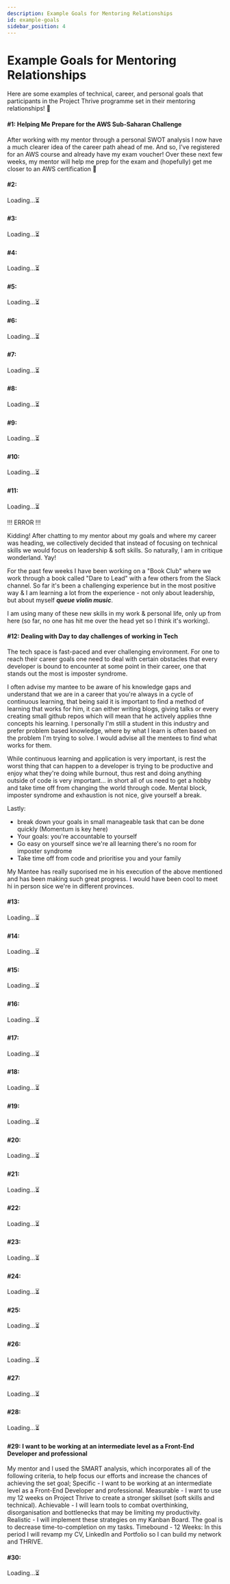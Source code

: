 ```yaml
---
description: Example Goals for Mentoring Relationships
id: example-goals
sidebar_position: 4
---
```


# Example Goals for Mentoring Relationships

Here are some examples of technical, career, and personal goals that participants in the Project Thrive programme set in their mentoring relationships! 🚀

#### #1: Helping Me Prepare for the AWS Sub-Saharan Challenge

After working with my mentor through a personal SWOT analysis I now have a much clearer idea of the career path ahead of me. And so, I've registered for an AWS course and already have my exam voucher! Over these next few weeks, my mentor will help me prep for the exam and (hopefully) get me closer to an AWS certification 🤞

#### #2:

Loading...⏳

#### #3:

Loading...⏳

#### #4:

Loading...⏳

#### #5:

Loading...⏳

#### #6:

Loading...⏳

#### #7:

Loading...⏳

#### #8:

Loading...⏳

#### #9:

Loading...⏳

#### #10:

Loading...⏳

#### #11:

Loading...⏳

!!! ERROR !!!

Kidding! After chatting to my mentor about my goals and where my career was heading, we collectively decided that instead of focusing on technical skills we would focus on leadership & soft skills. So naturally, I am in critique wonderland. Yay! 

For the past few weeks I have been working on a "Book Club" where we work through a book called "Dare to Lead" with a few others from the Slack channel. So far it's been a challenging experience but in the most positive way & I am learning a lot from the experience - not only about leadership, but about myself ***queue violin music***. 

I am using many of these new skills in my work & personal life, only up from here (so far, no one has hit me over the head yet so I think it's working).

#### #12: Dealing with Day to day challenges of working in Tech

The tech space is fast-paced and ever challenging environment. For one to reach their career goals one need to deal with certain obstacles that every developer is bound to encounter at some point in their career, one that stands out the most is imposter syndrome.

I often advise my mantee to be aware of his knowledge gaps and understand that we are in a career that you're always in a cycle of continuous learning, that being said it is important to find a method of learning that works for him, it can either writing blogs, giving talks or every creating small github repos which will mean that he actively applies thne concepts his learning. I personally I'm still a student in this industry and prefer problem based knowledge, where by what I learn is often based on the problem I'm trying to solve. I would advise all the mentees to find what works for them.

While continuous learning and application is very important, is rest the worst thing that can happen to a developer is trying to be productive and enjoy what they're doing while burnout, thus rest and doing anything outside of code is very important... in short all of us need to get a hobby and take time off from changing the world through code. Mental block, imposter syndrome and exhaustion is not nice, give yourself a break. 

Lastly:
- break down your goals in small manageable task that can be done quickly (Momentum is key here)
- Your goals: you're accountable to yourself
- Go easy on yourself since we're all learning there's no room for imposter syndrome
- Take time off from code and prioritise you and your family

My Mantee has really suporised me in his execution of the above mentioned and has been making such great progress. I would have been cool to meet hi in person sice we're in different provinces.

#### #13:

Loading...⏳

#### #14:

Loading...⏳

#### #15:

Loading...⏳

#### #16:

Loading...⏳

#### #17:

Loading...⏳

#### #18:

Loading...⏳

#### #19:

Loading...⏳

#### #20:

Loading...⏳

#### #21:

Loading...⏳

#### #22:

Loading...⏳

#### #23:

Loading...⏳

#### #24:

Loading...⏳

#### #25:

Loading...⏳

#### #26:

Loading...⏳

#### #27:

Loading...⏳

#### #28:

Loading...⏳

#### #29: I want to be working at an intermediate level as a Front-End Developer and professional

My mentor and I used the SMART analysis, which incorporates all of the following criteria, to help focus our efforts and increase the chances of achieving the set goal;
Specific - I want to be working at an intermediate level as a Front-End Developer and professional.
Measurable - I want to use my 12 weeks on Project Thrive to create a stronger skillset (soft skills and technical).
Achievable - I will learn tools to combat overthinking, disorganisation and bottlenecks that may be limiting my productivity.
Realistic - I will implement these strategies on my Kanban Board. The goal is to decrease time-to-completion on my tasks.
Timebound - 12 Weeks: In this period I will revamp my CV, LinkedIn and Portfolio so I can build my network and THRIVE.

#### #30:

Loading...⏳
